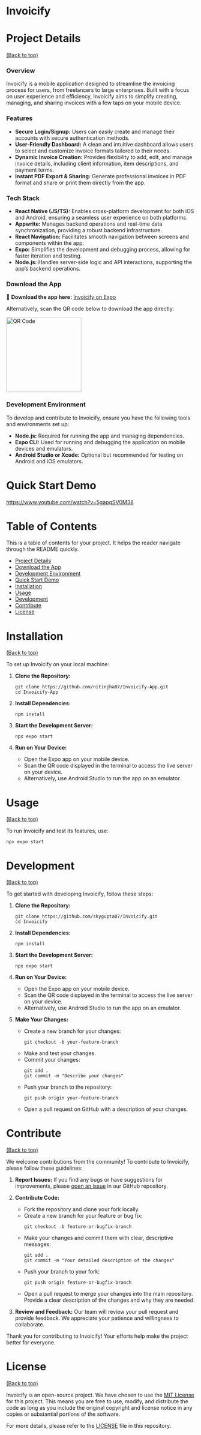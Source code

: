 # Invoicify

 # Project Details
[(Back to top)](#table-of-contents)

### Overview

Invoicify is a mobile application designed to streamline the invoicing process for users, from freelancers to large enterprises. Built with a focus on user experience and efficiency, Invoicify aims to simplify creating, managing, and sharing invoices with a few taps on your mobile device.

### Features

- **Secure Login/Signup:** Users can easily create and manage their accounts with secure authentication methods.
- **User-Friendly Dashboard:** A clean and intuitive dashboard allows users to select and customize invoice formats tailored to their needs.
- **Dynamic Invoice Creation:** Provides flexibility to add, edit, and manage invoice details, including client information, item descriptions, and payment terms.
- **Instant PDF Export & Sharing:** Generate professional invoices in PDF format and share or print them directly from the app.

### Tech Stack

- **React Native (JS/TS):** Enables cross-platform development for both iOS and Android, ensuring a seamless user experience on both platforms.
- **Appwrite:** Manages backend operations and real-time data synchronization, providing a robust backend infrastructure.
- **React Navigation:** Facilitates smooth navigation between screens and components within the app.
- **Expo:** Simplifies the development and debugging process, allowing for faster iteration and testing.
- **Node.js:** Handles server-side logic and API interactions, supporting the app’s backend operations.

### Download the App

📲 **Download the app here:** [Invoicify on Expo](https://expo.dev/accounts/nitin.jha/projects/reactNativeInvoice/builds/8bad1205-d78f-4a7c-b11e-a0a29a97c306)

Alternatively, scan the QR code below to download the app directly:

<img src="https://github.com/user-attachments/assets/4095e0bd-dfcc-4d74-8ba6-416bc3b67400" alt="QR Code" width="200"/>


### Development Environment

To develop and contribute to Invoicify, ensure you have the following tools and environments set up:

- **Node.js:** Required for running the app and managing dependencies.
- **Expo CLI:** Used for running and debugging the application on mobile devices and emulators.
- **Android Studio or Xcode:** Optional but recommended for testing on Android and iOS emulators.

# Quick Start Demo

https://www.youtube.com/watch?v=5gapqSV0M38


# Table of Contents

This is a table of contents for your project. It helps the reader navigate through the README quickly.

- [Project Details](#project-details)
- [Download the App](#download-the-app)
- [Development Environment](#development-environment)
- [Quick Start Demo](#quick-start-demo)
- [Installation](#installation)
- [Usage](#usage)
- [Development](#development)
- [Contribute](#contribute)
- [License](#license)



# Installation
[(Back to top)](#table-of-contents)

To set up Invoicify on your local machine:

1. **Clone the Repository:**
    ```shell
    git clone https://github.com/nitinjha07/Invoicify-App.git
    cd Invoicify-App
    ```

2. **Install Dependencies:**
    ```shell
    npm install
    ```

3. **Start the Development Server:**
    ```shell
    npx expo start
    ```

4. **Run on Your Device:**
   - Open the Expo app on your mobile device.
   - Scan the QR code displayed in the terminal to access the live server on your device.
   - Alternatively, use Android Studio to run the app on an emulator.


# Usage
[(Back to top)](#table-of-contents)

To run Invoicify and test its features, use:

```shell
npx expo start
```


# Development
[(Back to top)](#table-of-contents)

To get started with developing Invoicify, follow these steps:

1. **Clone the Repository:**
    ```shell
    git clone https://github.com/skygupta07/Invoicify.git
    cd Invoicify
    ```

2. **Install Dependencies:**
    ```shell
    npm install
    ```

3. **Start the Development Server:**
    ```shell
    npx expo start
    ```

4. **Run on Your Device:**
   - Open the Expo app on your mobile device.
   - Scan the QR code displayed in the terminal to access the live server on your device.
   - Alternatively, use Android Studio to run the app on an emulator.

5. **Make Your Changes:**
   - Create a new branch for your changes:
     ```shell
     git checkout -b your-feature-branch
     ```
   - Make and test your changes.
   - Commit your changes:
     ```shell
     git add .
     git commit -m "Describe your changes"
     ```
   - Push your branch to the repository:
     ```shell
     git push origin your-feature-branch
     ```
   - Open a pull request on GitHub with a description of your changes.


# Contribute
[(Back to top)](#table-of-contents)

We welcome contributions from the community! To contribute to Invoicify, please follow these guidelines:

1. **Report Issues:** If you find any bugs or have suggestions for improvements, please [open an issue](https://github.com/skygupta07/Invoicify/issues) in our GitHub repository.

2. **Contribute Code:** 
   - Fork the repository and clone your fork locally.
   - Create a new branch for your feature or bug fix:
     ```shell
     git checkout -b feature-or-bugfix-branch
     ```
   - Make your changes and commit them with clear, descriptive messages:
     ```shell
     git add .
     git commit -m "Your detailed description of the changes"
     ```
   - Push your branch to your fork:
     ```shell
     git push origin feature-or-bugfix-branch
     ```
   - Open a pull request to merge your changes into the main repository. Provide a clear description of the changes and why they are needed.

3. **Review and Feedback:** Our team will review your pull request and provide feedback. We appreciate your patience and willingness to collaborate.

Thank you for contributing to Invoicify! Your efforts help make the project better for everyone.

# License
[(Back to top)](#table-of-contents)

Invoicify is an open-source project. We have chosen to use the [MIT License](https://opensource.org/licenses/MIT) for this project. This means you are free to use, modify, and distribute the code as long as you include the original copyright and license notice in any copies or substantial portions of the software.

For more details, please refer to the [LICENSE](LICENSE) file in this repository.



